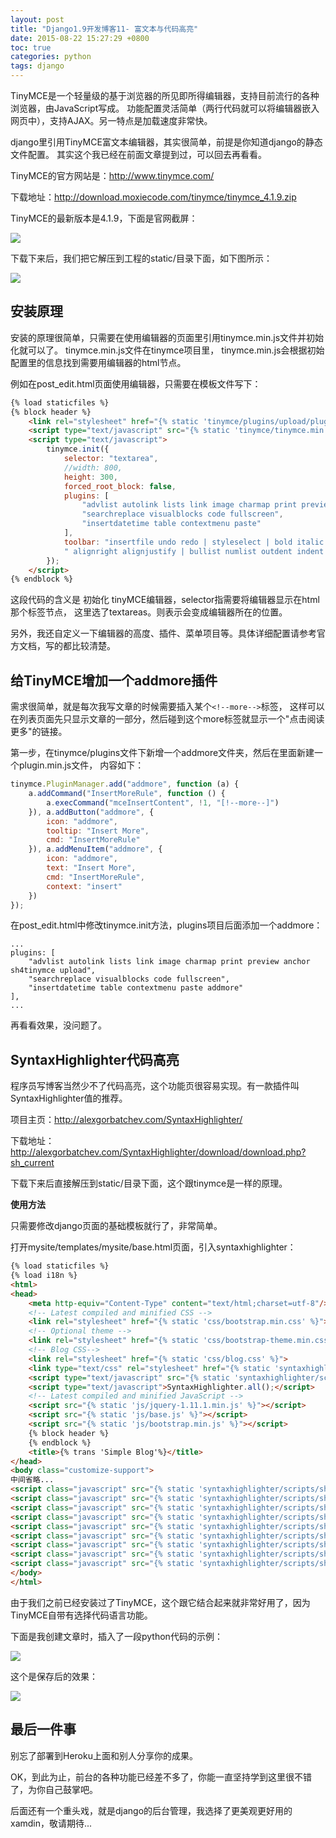 ```yaml
---
layout: post
title: "Django1.9开发博客11- 富文本与代码高亮"
date: 2015-08-22 15:27:29 +0800
toc: true
categories: python
tags: django
---
```


TinyMCE是一个轻量级的基于浏览器的所见即所得编辑器，支持目前流行的各种浏览器，由JavaScript写成。
功能配置灵活简单（两行代码就可以将编辑器嵌入网页中），支持AJAX。另一特点是加载速度非常快。

django里引用TinyMCE富文本编辑器，其实很简单，前提是你知道django的静态文件配置。
其实这个我已经在前面文章提到过，可以回去再看看。

TinyMCE的官方网站是：<http://www.tinymce.com/>

下载地址：<http://download.moxiecode.com/tinymce/tinymce_4.1.9.zip>

TinyMCE的最新版本是4.1.9，下面是官网截屏：<!--more-->

![](https://xnstatic-1253397658.file.myqcloud.com/tinymce.png)

下载下来后，我们把它解压到工程的static/目录下面，如下图所示：

![](https://xnstatic-1253397658.file.myqcloud.com/dj101.png)

## 安装原理
安装的原理很简单，只需要在使用编辑器的页面里引用tinymce.min.js文件并初始化就可以了。
tinymce.min.js文件在tinymce项目里，
tinymce.min.js会根据初始配置里的信息找到需要用编辑器的html节点。

例如在post_edit.html页面使用编辑器，只需要在模板文件写下：
``` html
{% load staticfiles %}
{% block header %}
    <link rel="stylesheet" href="{% static 'tinymce/plugins/upload/plugin.css' %}">
    <script type="text/javascript" src="{% static 'tinymce/tinymce.min.js' %}"></script>
    <script type="text/javascript">
        tinymce.init({
            selector: "textarea",
            //width: 800,
            height: 300,
            forced_root_block: false,
            plugins: [
                "advlist autolink lists link image charmap print preview anchor sh4tinymce upload",
                "searchreplace visualblocks code fullscreen",
                "insertdatetime table contextmenu paste"
            ],
            toolbar: "insertfile undo redo | styleselect | bold italic | alignleft aligncenter" +
            " alignright alignjustify | bullist numlist outdent indent | preview link image sh4tinymce"
        });
    </script>
{% endblock %}
```

这段代码的含义是 初始化 tinyMCE编辑器，selector指需要将编辑器显示在html那个标签节点，
这里选了textareas。则表示<textareas>会变成编辑器所在的位置。

另外，我还自定义一下编辑器的高度、插件、菜单项目等。具体详细配置请参考官方文档，写的都比较清楚。

## 给TinyMCE增加一个addmore插件
需求很简单，就是每次我写文章的时候需要插入某个`<!--more-->`标签，
这样可以在列表页面先只显示文章的一部分，然后碰到这个more标签就显示一个"点击阅读更多"的链接。

第一步，在tinymce/plugins文件下新增一个addmore文件夹，然后在里面新建一个plugin.min.js文件，
内容如下：

``` js
tinymce.PluginManager.add("addmore", function (a) {
    a.addCommand("InsertMoreRule", function () {
        a.execCommand("mceInsertContent", !1, "[!--more--]")
    }), a.addButton("addmore", {
        icon: "addmore",
        tooltip: "Insert More",
        cmd: "InsertMoreRule"
    }), a.addMenuItem("addmore", {
        icon: "addmore",
        text: "Insert More",
        cmd: "InsertMoreRule",
        context: "insert"
    })
});
```

在post_edit.html中修改tinymce.init方法，plugins项目后面添加一个addmore：

    ...
    plugins: [
        "advlist autolink lists link image charmap print preview anchor sh4tinymce upload",
        "searchreplace visualblocks code fullscreen",
        "insertdatetime table contextmenu paste addmore"
    ],
    ...

再看看效果，没问题了。

## SyntaxHighlighter代码高亮
程序员写博客当然少不了代码高亮，这个功能页很容易实现。有一款插件叫SyntaxHighlighter值的推荐。

项目主页：<http://alexgorbatchev.com/SyntaxHighlighter/>

下载地址：<http://alexgorbatchev.com/SyntaxHighlighter/download/download.php?sh_current>

下载下来后直接解压到static/目录下面，这个跟tinymce是一样的原理。

**使用方法**

只需要修改django页面的基础模板就行了，非常简单。

打开mysite/templates/mysite/base.html页面，引入syntaxhighlighter：
``` html
{% load staticfiles %}
{% load i18n %}
<html>
<head>
    <meta http-equiv="Content-Type" content="text/html;charset=utf-8"/>
    <!-- Latest compiled and minified CSS -->
    <link rel="stylesheet" href="{% static 'css/bootstrap.min.css' %}">
    <!-- Optional theme -->
    <link rel="stylesheet" href="{% static 'css/bootstrap-theme.min.css' %}">
    <!-- Blog CSS-->
    <link rel="stylesheet" href="{% static 'css/blog.css' %}">
    <link type="text/css" rel="stylesheet" href="{% static 'syntaxhighlighter/styles/shCoreDefault.css' %}"/>
    <script type="text/javascript" src="{% static 'syntaxhighlighter/scripts/shCore.js' %}"></script>
    <script type="text/javascript">SyntaxHighlighter.all();</script>
    <!-- Latest compiled and minified JavaScript -->
    <script src="{% static 'js/jquery-1.11.1.min.js' %}"></script>
    <script src="{% static 'js/base.js' %}"></script>
    <script src="{% static 'js/bootstrap.min.js' %}"></script>
    {% block header %}
    {% endblock %}
    <title>{% trans 'Simple Blog'%}</title>
</head>
<body class="customize-support">
中间省略...
<script class="javascript" src="{% static 'syntaxhighlighter/scripts/shBrushJScript.js' %}"></script>
<script class="javascript" src="{% static 'syntaxhighlighter/scripts/shBrushBash.js' %}"></script>
<script class="javascript" src="{% static 'syntaxhighlighter/scripts/shBrushPhp.js' %}"></script>
<script class="javascript" src="{% static 'syntaxhighlighter/scripts/shBrushJava.js' %}"></script>
<script class="javascript" src="{% static 'syntaxhighlighter/scripts/shBrushSql.js' %}"></script>
<script class="javascript" src="{% static 'syntaxhighlighter/scripts/shBrushXml.js' %}"></script>
<script class="javascript" src="{% static 'syntaxhighlighter/scripts/shBrushPython.js' %}"></script>
<script class="javascript" src="{% static 'syntaxhighlighter/scripts/shBrushCss.js' %}"></script>
<script class="javascript" src="{% static 'syntaxhighlighter/scripts/shBrushCpp.js' %}"></script>
</body>
</html>
```

由于我们之前已经安装过了TinyMCE，这个跟它结合起来就非常好用了，因为TinyMCE自带有选择代码语言功能。

下面是我创建文章时，插入了一段python代码的示例：

![](https://xnstatic-1253397658.file.myqcloud.com/dj102.png)

这个是保存后的效果：

![](https://xnstatic-1253397658.file.myqcloud.com/dj103.png)

## 最后一件事
别忘了部署到Heroku上面和别人分享你的成果。

OK，到此为止，前台的各种功能已经差不多了，你能一直坚持学到这里很不错了，为你自己鼓掌吧。

后面还有一个重头戏，就是django的后台管理，我选择了更美观更好用的xamdin，敬请期待...

